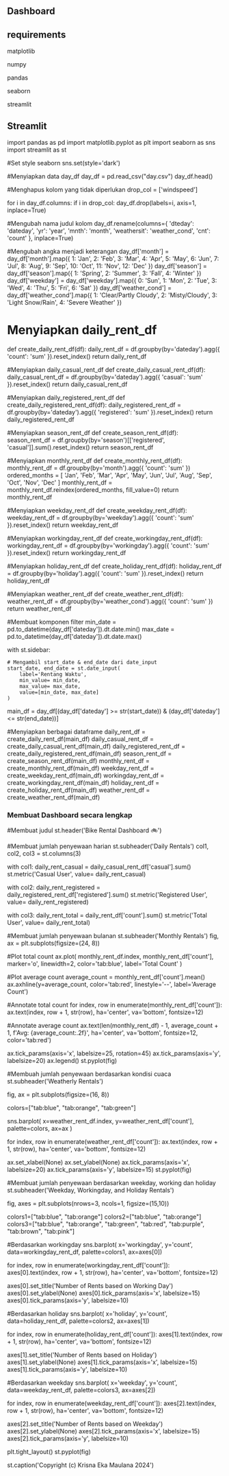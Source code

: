 ## Dashboard

## requirements
matplotlib

numpy

pandas

seaborn

streamlit

## Streamlit
import pandas as pd
import matplotlib.pyplot as plt
import seaborn as sns
import streamlit as st

#Set style seaborn
sns.set(style='dark')

#Menyiapkan data day_df
day_df = pd.read_csv("day.csv")
day_df.head()

#Menghapus kolom yang tidak diperlukan
drop_col = ['windspeed']

for i in day_df.columns:
  if i in drop_col:
    day_df.drop(labels=i, axis=1, inplace=True)

#Mengubah nama judul kolom
day_df.rename(columns={
    'dteday': 'dateday',
    'yr': 'year',
    'mnth': 'month',
    'weathersit': 'weather_cond',
    'cnt': 'count'
}, inplace=True)

#Mengubah angka menjadi keterangan
day_df['month'] = day_df['month'].map({
    1: 'Jan', 2: 'Feb', 3: 'Mar', 4: 'Apr', 5: 'May', 6: 'Jun',
    7: 'Jul', 8: 'Aug', 9: 'Sep', 10: 'Oct', 11: 'Nov', 12: 'Dec'
})
day_df['season'] = day_df['season'].map({
    1: 'Spring', 2: 'Summer', 3: 'Fall', 4: 'Winter'
})
day_df['weekday'] = day_df['weekday'].map({
    0: 'Sun', 1: 'Mon', 2: 'Tue', 3: 'Wed', 4: 'Thu', 5: 'Fri', 6: 'Sat'
})
day_df['weather_cond'] = day_df['weather_cond'].map({
    1: 'Clear/Partly Cloudy',
    2: 'Misty/Cloudy',
    3: 'Light Snow/Rain',
    4: 'Severe Weather'
})


# Menyiapkan daily_rent_df
def create_daily_rent_df(df):
    daily_rent_df = df.groupby(by='dateday').agg({
        'count': 'sum'
    }).reset_index()
    return daily_rent_df

#Menyiapkan daily_casual_rent_df
def create_daily_casual_rent_df(df):
    daily_casual_rent_df = df.groupby(by='dateday').agg({
        'casual': 'sum'
    }).reset_index()
    return daily_casual_rent_df

#Menyiapkan daily_registered_rent_df
def create_daily_registered_rent_df(df):
    daily_registered_rent_df = df.groupby(by='dateday').agg({
        'registered': 'sum'
    }).reset_index()
    return daily_registered_rent_df
    
#Menyiapkan season_rent_df
def create_season_rent_df(df):
    season_rent_df = df.groupby(by='season')[['registered', 'casual']].sum().reset_index()
    return season_rent_df

#Menyiapkan monthly_rent_df
def create_monthly_rent_df(df):
    monthly_rent_df = df.groupby(by='month').agg({
        'count': 'sum'
    })
    ordered_months = [
        'Jan', 'Feb', 'Mar', 'Apr', 'May', 'Jun',
        'Jul', 'Aug', 'Sep', 'Oct', 'Nov', 'Dec'
    ]
    monthly_rent_df = monthly_rent_df.reindex(ordered_months, fill_value=0)
    return monthly_rent_df

#Menyiapkan weekday_rent_df
def create_weekday_rent_df(df):
    weekday_rent_df = df.groupby(by='weekday').agg({
        'count': 'sum'
    }).reset_index()
    return weekday_rent_df

#Menyiapkan workingday_rent_df
def create_workingday_rent_df(df):
    workingday_rent_df = df.groupby(by='workingday').agg({
        'count': 'sum'
    }).reset_index()
    return workingday_rent_df

#Menyiapkan holiday_rent_df
def create_holiday_rent_df(df):
    holiday_rent_df = df.groupby(by='holiday').agg({
        'count': 'sum'
    }).reset_index()
    return holiday_rent_df

#Menyiapkan weather_rent_df
def create_weather_rent_df(df):
    weather_rent_df = df.groupby(by='weather_cond').agg({
        'count': 'sum'
    })
    return weather_rent_df


#Membuat komponen filter
min_date = pd.to_datetime(day_df['dateday']).dt.date.min()
max_date = pd.to_datetime(day_df['dateday']).dt.date.max()
 
with st.sidebar:

    # Mengambil start_date & end_date dari date_input
    start_date, end_date = st.date_input(
        label='Rentang Waktu',
        min_value= min_date,
        max_value= max_date,
        value=[min_date, max_date]
    )

main_df = day_df[(day_df['dateday'] >= str(start_date)) & 
                (day_df['dateday'] <= str(end_date))]

#Menyiapkan berbagai dataframe
daily_rent_df = create_daily_rent_df(main_df)
daily_casual_rent_df = create_daily_casual_rent_df(main_df)
daily_registered_rent_df = create_daily_registered_rent_df(main_df)
season_rent_df = create_season_rent_df(main_df)
monthly_rent_df = create_monthly_rent_df(main_df)
weekday_rent_df = create_weekday_rent_df(main_df)
workingday_rent_df = create_workingday_rent_df(main_df)
holiday_rent_df = create_holiday_rent_df(main_df)
weather_rent_df = create_weather_rent_df(main_df)


### Membuat Dashboard secara lengkap

#Membuat judul
st.header('Bike Rental Dashboard 🚲')

#Membuat jumlah penyewaan harian
st.subheader('Daily Rentals')
col1, col2, col3 = st.columns(3)

with col1:
    daily_rent_casual = daily_casual_rent_df['casual'].sum()
    st.metric('Casual User', value= daily_rent_casual)

with col2:
    daily_rent_registered = daily_registered_rent_df['registered'].sum()
    st.metric('Registered User', value= daily_rent_registered)
 
with col3:
    daily_rent_total = daily_rent_df['count'].sum()
    st.metric('Total User', value= daily_rent_total)

#Membuat jumlah penyewaan bulanan
st.subheader('Monthly Rentals')
fig, ax = plt.subplots(figsize=(24, 8))

#Plot total count
ax.plot(
    monthly_rent_df.index,
    monthly_rent_df['count'],
    marker='o', 
    linewidth=2,
    color='tab:blue',
    label='Total Count'
)

#Plot average count
average_count = monthly_rent_df['count'].mean()
ax.axhline(y=average_count, color='tab:red', linestyle='--', label='Average Count')

#Annotate total count
for index, row in enumerate(monthly_rent_df['count']):
    ax.text(index, row + 1, str(row), ha='center', va='bottom', fontsize=12)

#Annotate average count
ax.text(len(monthly_rent_df) - 1, average_count + 1, f'Avg: {average_count:.2f}', ha='center', va='bottom', fontsize=12, color='tab:red')

ax.tick_params(axis='x', labelsize=25, rotation=45)
ax.tick_params(axis='y', labelsize=20)
ax.legend()
st.pyplot(fig)


#Membuah jumlah penyewaan berdasarkan kondisi cuaca
st.subheader('Weatherly Rentals')

fig, ax = plt.subplots(figsize=(16, 8))

colors=["tab:blue", "tab:orange", "tab:green"]

sns.barplot(
    x=weather_rent_df.index,
    y=weather_rent_df['count'],
    palette=colors,
    ax=ax
)

for index, row in enumerate(weather_rent_df['count']):
    ax.text(index, row + 1, str(row), ha='center', va='bottom', fontsize=12)

ax.set_xlabel(None)
ax.set_ylabel(None)
ax.tick_params(axis='x', labelsize=20)
ax.tick_params(axis='y', labelsize=15)
st.pyplot(fig)

#Membuat jumlah penyewaan berdasarkan weekday, working dan holiday
st.subheader('Weekday, Workingday, and Holiday Rentals')

fig, axes = plt.subplots(nrows=3, ncols=1, figsize=(15,10))

colors1=["tab:blue", "tab:orange"]
colors2=["tab:blue", "tab:orange"]
colors3=["tab:blue", "tab:orange", "tab:green", "tab:red", "tab:purple", "tab:brown", "tab:pink"]

#Berdasarkan workingday
sns.barplot(
    x='workingday',
    y='count',
    data=workingday_rent_df,
    palette=colors1,
    ax=axes[0])

for index, row in enumerate(workingday_rent_df['count']):
    axes[0].text(index, row + 1, str(row), ha='center', va='bottom', fontsize=12)

axes[0].set_title('Number of Rents based on Working Day')
axes[0].set_ylabel(None)
axes[0].tick_params(axis='x', labelsize=15)
axes[0].tick_params(axis='y', labelsize=10)

#Berdasarkan holiday
sns.barplot(
  x='holiday',
  y='count',
  data=holiday_rent_df,
  palette=colors2,
  ax=axes[1])

for index, row in enumerate(holiday_rent_df['count']):
    axes[1].text(index, row + 1, str(row), ha='center', va='bottom', fontsize=12)

axes[1].set_title('Number of Rents based on Holiday')
axes[1].set_ylabel(None)
axes[1].tick_params(axis='x', labelsize=15)
axes[1].tick_params(axis='y', labelsize=10)

#Berdasarkan weekday
sns.barplot(
  x='weekday',
  y='count',
  data=weekday_rent_df,
  palette=colors3,
  ax=axes[2])

for index, row in enumerate(weekday_rent_df['count']):
    axes[2].text(index, row + 1, str(row), ha='center', va='bottom', fontsize=12)

axes[2].set_title('Number of Rents based on Weekday')
axes[2].set_ylabel(None)
axes[2].tick_params(axis='x', labelsize=15)
axes[2].tick_params(axis='y', labelsize=10)

plt.tight_layout()
st.pyplot(fig)

st.caption('Copyright (c) Krisna Eka Maulana 2024')

